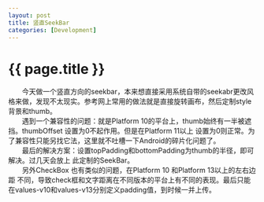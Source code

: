 ```yaml
---
layout: post
title: 竖直SeekBar
categories: [Development]
---
```


{{ page.title }}
================
　　今天做一个竖直方向的seekbar，本来想直接采用系统自带的seekabr更改风格来做，发现不太现实。参考网上常用的做法就是直接旋转画布，然后定制style背景和thumb。  
　　遇到一个兼容性的问题：就是Platform 10的平台上，thumb始终有一半被遮挡。thumbOffset 设置为0不起作用。但是在Platform 11以上 设置为0则正常。为了兼容性只能另找它法，这里就不吐槽一下Android的碎片化问题了。  
　　最后的解决方案：设置topPadding和bottomPadding为thumb的半径，即可解决。过几天会放上 此定制的SeekBar。  
　　另外CheckBox 也有类似的问题，在Platform 10 和Platform 13以上的左右边距 不同，导致check框和文字距离在不同版本的平台上有不同的表现。最后只能在values-v10和values-v13分别定义padding值，到时候一并上传。  
